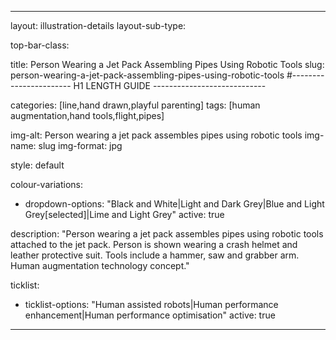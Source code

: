 ---

layout: illustration-details
layout-sub-type:

top-bar-class:

title: Person Wearing a Jet Pack Assembling Pipes Using Robotic Tools
slug: person-wearing-a-jet-pack-assembling-pipes-using-robotic-tools
#----------------------- H1 LENGTH GUIDE ----------------------------

categories: [line,hand drawn,playful parenting]
tags: [human augmentation,hand tools,flight,pipes]

img-alt: Person wearing a jet pack assembles pipes using robotic tools
img-name: slug
img-format: jpg

style: default

colour-variations:
 - dropdown-options: "Black and White|Light and Dark Grey|Blue and Light Grey[selected]|Lime and Light Grey"
   active: true

description: "Person wearing a jet pack assembles pipes using robotic tools attached to the jet pack. Person is shown wearing a crash helmet and leather protective suit. Tools include a hammer, saw and grabber arm. Human augmentation technology concept."

ticklist:
 - ticklist-options: "Human assisted robots|Human performance enhancement|Human performance optimisation"
   active: true

---